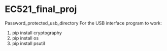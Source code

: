 # EC521_final_proj
Password_protected_usb_directory
For the USB interface program to work:
1. pip install cryptography
2. pip install os
3. pip install psutil
